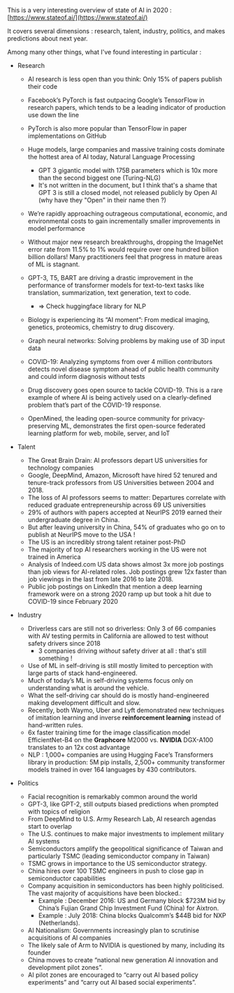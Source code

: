 This is a very interesting overview of state of AI in 2020 :
[https://www.stateof.ai/](https://www.stateof.ai/)

It covers several dimensions : research, talent, industry, politics, and makes predictions about next year.

Among many other things, what I've found interesting in particular :

- Research
  - AI research is less open than you think: Only 15% of papers publish their code
  - Facebook’s PyTorch is fast outpacing Google’s TensorFlow in research papers, which tends to be a leading indicator of production use down the line
  - PyTorch is also more popular than TensorFlow in paper implementations on GitHub
  - Huge models, large companies and massive training costs dominate the hottest area of AI today, Natural Language Processing
    -   GPT 3 gigantic model with 175B parameters which is 10x more than the second biggest one (Turing-NLG)
    -   It's not written in the document, but I think that's a shame that GPT 3 is still a closed model, not released publicly by Open AI (why have they "Open" in their name then ?)
  
  - We’re rapidly approaching outrageous computational, economic, and environmental costs to gain incrementally smaller improvements in model performance
  - Without major new research breakthroughs, dropping the ImageNet error rate from 11.5% to 1% would require over one hundred billion billion dollars! Many practitioners feel that progress in mature areas of ML is stagnant.
  - GPT-3, T5, BART are driving a drastic improvement in the performance of transformer models for text-to-text tasks like translation, summarization, text generation, text to code.
    - => Check huggingface library for NLP
  
  - Biology is experiencing its “AI moment”: From medical imaging, genetics, proteomics, chemistry to drug discovery.
  - Graph neural networks: Solving problems by making use of 3D input data

  - COVID-19: Analyzing symptoms from over 4 million contributors detects novel disease symptom ahead of public health community and could inform diagnosis without tests
  - Drug discovery goes open source to tackle COVID-19. This is a rare example of where AI is being actively used on a clearly-defined problem that’s part of the COVID-19 response. 
  - OpenMined, the leading open-source community for privacy-preserving ML, demonstrates  the first open-source federated learning platform for web, mobile, server, and IoT

- Talent
  - The Great Brain Drain: AI professors depart US universities for technology companies
  - Google, DeepMind, Amazon, Microsoft have hired 52 tenured and tenure-track professors from US Universities between 2004 and 2018.
  - The loss of AI professors seems to matter: Departures correlate with reduced graduate entrepreneurship across 69 US universities
  - 29% of authors with papers accepted at NeurIPS 2019 earned their undergraduate degree in China.
  - But after leaving university in China, 54% of graduates who go on to publish at NeurIPS move to the USA !
  - The US is an incredibly strong talent retainer post-PhD
  - The majority of top AI researchers working in the US were not trained in America
  - Analysis of Indeed.com US data shows almost 3x more job postings than job views for AI-related roles. Job postings grew 12x faster than job viewings in the last from late 2016 to late 2018. 
  -  Public job postings on LinkedIn that mention a deep learning framework were on a strong 2020 ramp up but took a hit due to COVID-19 since February 2020

- Industry
  - Driverless cars are still not so driverless: Only 3 of 66 companies with AV testing permits in California are allowed to test without safety drivers since 2018
    - 3 companies driving *without* safety driver at all : that's still something !
  - Use of ML in self-driving is still mostly limited to perception with large parts of stack hand-engineered.
  - Much of today’s ML in self-driving systems focus only on understanding what is around the vehicle.
  - What the self-driving car should do is mostly hand-engineered making development difficult and slow.
  - Recently, both Waymo, Uber and Lyft demonstrated new techniques of imitation learning and inverse **reinforcement learning** instead of hand-written rules.
  - 6x faster training time for the image classification model EfficientNet-B4 on the **Graphcore** M2000 vs. **NVIDIA** DGX-A100 translates to an 12x cost advantage
  - NLP :     1,000+ companies are using Hugging Face’s Transformers library in production: 5M pip installs, 2,500+ community transformer models trained in over 164 languages by 430 contributors.

- Politics
  - Facial recognition is remarkably common around the world
  - GPT-3, like GPT-2, still outputs biased predictions when prompted with topics of religion
  - From DeepMind to U.S. Army Research Lab, AI research agendas start to overlap
  - The U.S. continues to make major investments to implement military AI systems
  - Semiconductors amplify the geopolitical significance of Taiwan and particularly TSMC (leading semiconductor company in Taiwan)
  - TSMC grows in importance to the US semiconductor strategy.
  - China hires over 100 TSMC engineers in push to close gap in semiconductor capabilities
  - Company acquisition in semiconductors has been highly politicised. The vast majority of acquisitions have been blocked.:
    - Example : December 2016: US and Germany block $723M bid by China’s Fujian Grand Chip Investment Fund (China) for Aixtron.
    - Example : July 2018: China blocks Qualcomm’s $44B bid for NXP (Netherlands).
  - AI Nationalism: Governments increasingly plan to scrutinise acquisitions of AI companies
  - The likely sale of Arm to NVIDIA is questioned by many, including its founder
  - China moves to create “national new generation AI innovation and development pilot zones”.
  - AI pilot zones are encouraged to “carry out AI based policy experiments” and “carry out AI based social experiments”. 













